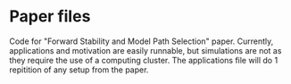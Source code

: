# Paper files
 Code for "Forward Stability and Model Path Selection" paper. Currently, applications and motivation are easily runnable, but simulations are not as they require the use of a computing cluster. The applications file will do 1 repitition of any setup from the paper. 
